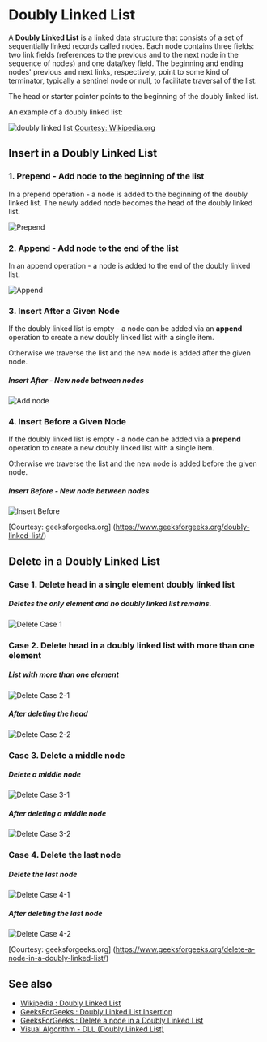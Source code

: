 # Doubly Linked List

A **Doubly Linked List** is a linked data structure that consists of a set of sequentially linked records called nodes. Each node contains three fields: two link fields (references to the previous and to the next node in the sequence of nodes) and one data/key field. The beginning and ending nodes' previous and next links, respectively, point to some kind of terminator, typically a sentinel node or null, to facilitate traversal of the list. 

The head or starter pointer points to the beginning of the doubly linked list.

An example of a doubly linked list:

![doubly linked list](https://upload.wikimedia.org/wikipedia/commons/5/5e/Doubly-linked-list.svg)
[Courtesy: Wikipedia.org](https://en.wikipedia.org/wiki/Doubly_linked_list)

## Insert in a Doubly Linked List

### 1. Prepend - Add node to the beginning of the list

In a prepend operation - a node is added to the beginning of the doubly linked list. The newly added node becomes the head of the doubly linked list.

![Prepend](https://www.geeksforgeeks.org/wp-content/uploads/gq/2014/03/DLL_add_front1.png)

### 2. Append - Add node to the end of the list

In an append operation - a node is added to the end of the doubly linked list. 

![Append](https://www.geeksforgeeks.org/wp-content/uploads/gq/2014/03/DLL_add_end1.png)

### 3. Insert After a Given Node

If the doubly linked list is empty - a node can be added via an **append** operation to create a new doubly linked list with a single item.

Otherwise we traverse the list and the new node is added after the given node.

##### Insert After - New node between nodes
![Add node](https://www.geeksforgeeks.org/wp-content/uploads/gq/2014/03/DLL_add_middle1.png)

### 4. Insert Before a Given Node

If the doubly linked list is empty - a node can be added via a **prepend** operation to create a new doubly linked list with a single item.

Otherwise we traverse the list and the new node is added before the given node.

##### Insert Before - New node between nodes

![Insert Before ](https://cdncontribute.geeksforgeeks.org/wp-content/uploads/5-55-300x100.png)

[Courtesy: geeksforgeeks.org]
(https://www.geeksforgeeks.org/doubly-linked-list/)

## Delete in a Doubly Linked List

### Case 1. Delete head in a single element doubly linked list

##### Deletes the only element and no doubly linked list remains.

![Delete Case 1](https://cdncontribute.geeksforgeeks.org/wp-content/uploads/Delete_lincked_list4.jpg)

### Case 2. Delete head in a doubly linked list with more than one element

##### List with more than one element
![Delete Case 2-1](https://cdncontribute.geeksforgeeks.org/wp-content/uploads/Delete_lincked_list.jpg)

##### After deleting the head 

![Delete Case 2-2](https://cdncontribute.geeksforgeeks.org/wp-content/uploads/Delete_lincked_list2.jpg)

### Case 3. Delete a middle node

##### Delete a middle node
![Delete Case 3-1](https://cdncontribute.geeksforgeeks.org/wp-content/uploads/Delete_lincked_list2.jpg)

##### After deleting a middle node

![Delete Case 3-2](https://cdncontribute.geeksforgeeks.org/wp-content/uploads/Delete_lincked_list3.jpg)

### Case 4. Delete the last node

##### Delete the last node
![Delete Case 4-1](https://cdncontribute.geeksforgeeks.org/wp-content/uploads/Delete_lincked_list3.jpg)

##### After deleting the last node

![Delete Case 4-2](https://cdncontribute.geeksforgeeks.org/wp-content/uploads/Delete_lincked_list4.jpg)

[Courtesy: geeksforgeeks.org]
(https://www.geeksforgeeks.org/delete-a-node-in-a-doubly-linked-list/)

## See also

- [Wikipedia : Doubly Linked List](https://en.wikipedia.org/wiki/Doubly_linked_list)
- [GeeksForGeeks : Doubly Linked List Insertion](https://www.geeksforgeeks.org/doubly-linked-list/)
- [GeeksForGeeks : Delete a node in a Doubly Linked List](https://www.geeksforgeeks.org/delete-a-node-in-a-doubly-linked-list/)
- [Visual Algorithm - DLL (Doubly Linked List)](https://visualgo.net/en/list)
